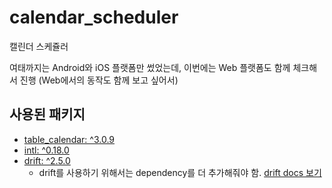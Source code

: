 # calendar_scheduler

캘린더 스케쥴러

여태까지는 Android와 iOS 플랫폼만 썼었는데, 이번에는 Web 플랫폼도 함께 체크해서 진행 (Web에서의 동작도 함께 보고 싶어서)



## 사용된 패키지

- [table_calendar: ^3.0.9](https://pub.dev/packages/table_calendar)
- [intl: ^0.18.0](https://pub.dev/packages/intl)
- [drift: ^2.5.0](https://pub.dev/packages/drift)
  - drift를 사용하기 위해서는 dependency를 더 추가해줘야 함. [drift docs 보기](https://drift.simonbinder.eu/docs/getting-started/)

